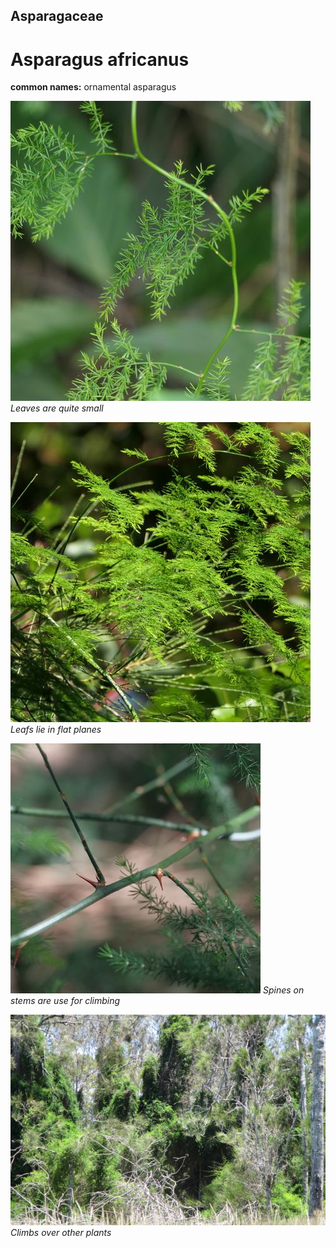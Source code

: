 ## Asparagaceae
# Asparagus africanus
**common names:** ornamental asparagus




![Leaves are quite small](90472_P1200816.jpg)
   *Leaves are quite small* 

![Leafs lie in flat planes](90961_P1199835.jpg)
   *Leafs lie in flat planes* 

![Spines on stems are use for climbing](119172_P1252702.jpg)
   *Spines on stems are use for climbing* 

![Climbs over other plants](5966_IMG_0687.jpg)
   *Climbs over other plants* 

